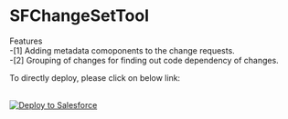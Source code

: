 # SFChangeSetTool
Features <br/>
-[1] Adding metadata comoponents to the change requests.</br>
-[2] Grouping of changes for finding out code dependency of changes.



To directly deploy, please click on below link:

<br/>
<a href="https://githubsfdeploy.herokuapp.com?owner=kiran-machhewar&amp;repo=sfChangesettool">
  <img alt="Deploy to Salesforce" src="https://raw.githubusercontent.com/afawcett/githubsfdeploy/master/src/main/webapp/resources/img/deploy.png" style="max-width:100%;">
</a>
